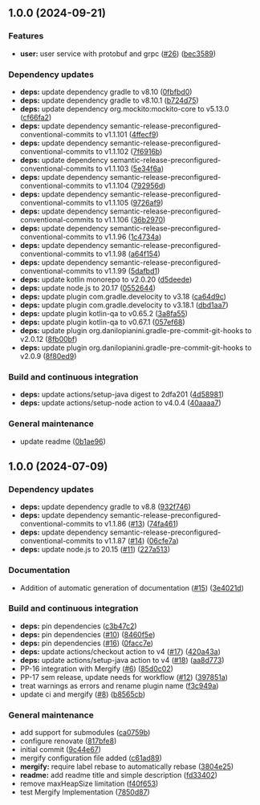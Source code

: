 ## 1.0.0 (2024-09-21)

### Features

* **user:** user service with protobuf and grpc ([#26](https://github.com/position-pal/user-service/issues/26)) ([bec3589](https://github.com/position-pal/user-service/commit/bec35892f3d4e0468a09cf1e705b329c6714bc19))

### Dependency updates

* **deps:** update dependency gradle to v8.10 ([0fbfbd0](https://github.com/position-pal/user-service/commit/0fbfbd0236c4976c916cced7d3792385a92cdee7))
* **deps:** update dependency gradle to v8.10.1 ([b724d75](https://github.com/position-pal/user-service/commit/b724d75969299621f04cb52c0e887896665dfa83))
* **deps:** update dependency org.mockito:mockito-core to v5.13.0 ([cf66fa2](https://github.com/position-pal/user-service/commit/cf66fa26f10bc008c321192e619e59c7b36d0cef))
* **deps:** update dependency semantic-release-preconfigured-conventional-commits to v1.1.101 ([4ffecf9](https://github.com/position-pal/user-service/commit/4ffecf99ac4dd760440c582ea55d2555d5f13dc3))
* **deps:** update dependency semantic-release-preconfigured-conventional-commits to v1.1.102 ([7f6916b](https://github.com/position-pal/user-service/commit/7f6916bf88135604fad7bb82901617ea24aedae2))
* **deps:** update dependency semantic-release-preconfigured-conventional-commits to v1.1.103 ([5e34f6a](https://github.com/position-pal/user-service/commit/5e34f6aafae3df928293de35bca6314dbfa22566))
* **deps:** update dependency semantic-release-preconfigured-conventional-commits to v1.1.104 ([792956d](https://github.com/position-pal/user-service/commit/792956d2f474dac091bb73638f1031d09526412b))
* **deps:** update dependency semantic-release-preconfigured-conventional-commits to v1.1.105 ([9726af9](https://github.com/position-pal/user-service/commit/9726af94330babaa777609cdd3c9302d4e88aaba))
* **deps:** update dependency semantic-release-preconfigured-conventional-commits to v1.1.106 ([36b2970](https://github.com/position-pal/user-service/commit/36b297063ce13cce1818127c44b3132f572c2dc0))
* **deps:** update dependency semantic-release-preconfigured-conventional-commits to v1.1.96 ([1c4734a](https://github.com/position-pal/user-service/commit/1c4734aeca2fe2f5bc93e320c24e00ebe9c09699))
* **deps:** update dependency semantic-release-preconfigured-conventional-commits to v1.1.98 ([a64f154](https://github.com/position-pal/user-service/commit/a64f154fe29ad6e3dc2d7be69252937eb1857241))
* **deps:** update dependency semantic-release-preconfigured-conventional-commits to v1.1.99 ([5dafbd1](https://github.com/position-pal/user-service/commit/5dafbd1631cd9c1604136e47e04a43483a34872b))
* **deps:** update kotlin monorepo to v2.0.20 ([d5deede](https://github.com/position-pal/user-service/commit/d5deedefc5b787df5cf823146c7ac26f47ec4b37))
* **deps:** update node.js to 20.17 ([0552644](https://github.com/position-pal/user-service/commit/05526444901116872854d3aad7ba5e06250df5ca))
* **deps:** update plugin com.gradle.develocity to v3.18 ([ca64d9c](https://github.com/position-pal/user-service/commit/ca64d9c1049f9f5d037781222bbb81c4b5b3769d))
* **deps:** update plugin com.gradle.develocity to v3.18.1 ([dbd1aa7](https://github.com/position-pal/user-service/commit/dbd1aa7f8ee61c3e710596ae5ea9b0baec3fd996))
* **deps:** update plugin kotlin-qa to v0.65.2 ([3a8fa55](https://github.com/position-pal/user-service/commit/3a8fa5581f057935fb0c6c8175b29748b1c7cf2d))
* **deps:** update plugin kotlin-qa to v0.67.1 ([057ef68](https://github.com/position-pal/user-service/commit/057ef686a53b2377a74739617a22f96b89b75dba))
* **deps:** update plugin org.danilopianini.gradle-pre-commit-git-hooks to v2.0.12 ([8fb00bf](https://github.com/position-pal/user-service/commit/8fb00bfcd56d28fcfef1f8455dbb63a5135d8994))
* **deps:** update plugin org.danilopianini.gradle-pre-commit-git-hooks to v2.0.9 ([8f80ed9](https://github.com/position-pal/user-service/commit/8f80ed9379f47addae0cb037bf3950bfced93132))

### Build and continuous integration

* **deps:** update actions/setup-java digest to 2dfa201 ([4d58981](https://github.com/position-pal/user-service/commit/4d589814e9083345fd2c0bee61eb50d248cbd5d3))
* **deps:** update actions/setup-node action to v4.0.4 ([40aaaa7](https://github.com/position-pal/user-service/commit/40aaaa7fca8e793e01377d84bfec352755ebdc97))

### General maintenance

* update readme ([0b1ae96](https://github.com/position-pal/user-service/commit/0b1ae96e854ee98e5383590709d1bb1461715da8))

## 1.0.0 (2024-07-09)

### Dependency updates

* **deps:** update dependency gradle to v8.8 ([932f746](https://github.com/position-pal/kotlin-template/commit/932f746ca9bc232809121e1f1adbb21c83dd1dfb))
* **deps:** update dependency semantic-release-preconfigured-conventional-commits to v1.1.86 ([#13](https://github.com/position-pal/kotlin-template/issues/13)) ([74fa461](https://github.com/position-pal/kotlin-template/commit/74fa461e00d589e39f284b07f560831d16b888a8))
* **deps:** update dependency semantic-release-preconfigured-conventional-commits to v1.1.87 ([#14](https://github.com/position-pal/kotlin-template/issues/14)) ([06cfe7a](https://github.com/position-pal/kotlin-template/commit/06cfe7a1025228a9549065a1dfe25783dfa28da0))
* **deps:** update node.js to 20.15 ([#11](https://github.com/position-pal/kotlin-template/issues/11)) ([227a513](https://github.com/position-pal/kotlin-template/commit/227a513f1017b703aba0f90bdbab7a8abc96face))

### Documentation

* Addition of automatic generation of documentation  ([#15](https://github.com/position-pal/kotlin-template/issues/15)) ([3e4021d](https://github.com/position-pal/kotlin-template/commit/3e4021dc118b058e0ba17742b8b9c0d1df22380d))

### Build and continuous integration

* **deps:** pin dependencies ([c3b47c2](https://github.com/position-pal/kotlin-template/commit/c3b47c2267845db211b450041c1624720af8321f))
* **deps:** pin dependencies ([#10](https://github.com/position-pal/kotlin-template/issues/10)) ([8460f5e](https://github.com/position-pal/kotlin-template/commit/8460f5e67f70c741ec8fee94f514cb068e1cadfa))
* **deps:** pin dependencies ([#16](https://github.com/position-pal/kotlin-template/issues/16)) ([0facc7e](https://github.com/position-pal/kotlin-template/commit/0facc7ec98d4a636b1e9eba36ebcfdd91713cec5))
* **deps:** update actions/checkout action to v4 ([#17](https://github.com/position-pal/kotlin-template/issues/17)) ([420a43a](https://github.com/position-pal/kotlin-template/commit/420a43af202c34982c801247ed12522ac5c4c7c7))
* **deps:** update actions/setup-java action to v4 ([#18](https://github.com/position-pal/kotlin-template/issues/18)) ([aa8d773](https://github.com/position-pal/kotlin-template/commit/aa8d7730a330bba6d090b97a0a30dce9c436b01a))
* PP-16 integration with Mergify ([#6](https://github.com/position-pal/kotlin-template/issues/6)) ([85d0c02](https://github.com/position-pal/kotlin-template/commit/85d0c021db91683dfd2a82e5fd8ab4910bf9cc00))
* PP-17 sem release, update needs for workflow  ([#12](https://github.com/position-pal/kotlin-template/issues/12)) ([397851a](https://github.com/position-pal/kotlin-template/commit/397851a120c64bd452efaeeac448beac582730e8))
* treat warnings as errors and rename plugin name ([f3c949a](https://github.com/position-pal/kotlin-template/commit/f3c949a0808ce4f1c3b4db22e2f6353d0136cbde))
* update ci and mergify ([#8](https://github.com/position-pal/kotlin-template/issues/8)) ([b8565cb](https://github.com/position-pal/kotlin-template/commit/b8565cb882c6f0868ff59dc0a4373391a3db607c))

### General maintenance

* add support for submodules ([ca0759b](https://github.com/position-pal/kotlin-template/commit/ca0759b96d08996598fe1471b6cccc7e27301916))
* configure renovate ([817bfe8](https://github.com/position-pal/kotlin-template/commit/817bfe8691bf7a4215e3df204a6bdf13ac93c259))
* initial commit ([9c44e67](https://github.com/position-pal/kotlin-template/commit/9c44e6791c10d7523585c70f29d23bdde12a2fc6))
* mergify configuration file added ([c61ad89](https://github.com/position-pal/kotlin-template/commit/c61ad895e4189f551b35c92e79dfea59fe2bd622))
* **mergify:** require label rebase to automatically rebase ([3804e25](https://github.com/position-pal/kotlin-template/commit/3804e25b8b914a18ca9505155bb77a75632513f4))
* **readme:** add readme title and simple description ([fd33402](https://github.com/position-pal/kotlin-template/commit/fd334027e99c489120107102fe06c6c8cb616a40))
* remove maxHeapSize limitation ([f40f653](https://github.com/position-pal/kotlin-template/commit/f40f653651ae0c6b7629dab8cfa1883a4a05a884))
* test Mergify Implementation ([7850d87](https://github.com/position-pal/kotlin-template/commit/7850d8705e580043854aa4855bcd89416c59eb92))
